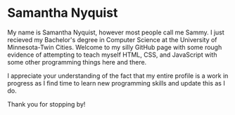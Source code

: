 # Samantha Nyquist

My name is Samantha Nyquist, however most people call me Sammy. I just recieved my Bachelor's degree in Computer Science at the University of Minnesota-Twin Cities. Welcome to my silly GitHub page with some rough evidence of attempting to teach myself HTML, CSS, and JavaScript with some other programming things here and there. 

I appreciate your understanding of the fact that my entire profile is a work in progress as I find time to learn new programming skills and update this as I do.

Thank you for stopping by!
